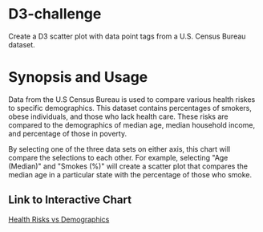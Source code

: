 # D3-challenge
Create a D3 scatter plot with data point tags from a U.S. Census Bureau dataset.

# Synopsis and Usage

Data from the U.S Census Bureau is used to compare various health riskes to specific demographics. This dataset contains percentages of smokers, obese individuals, and those who lack health care. These risks are compared to the demographics of median age, median household income, and percentage of those in poverty.

By selecting one of the three data sets on either axis, this chart will compare the selections to each other. For example, selecting "Age (Median)" and "Smokes (%)" will create a scatter plot that compares the median age in a particular state with the percentage of those who smoke.

## Link to Interactive Chart

<a href="https://michelin96.github.io/D3-Challenge/">Health Risks vs Demographics</a>